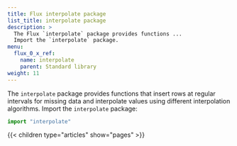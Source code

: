```yaml
---
title: Flux interpolate package
list_title: interpolate package
description: >
  The Flux `interpolate` package provides functions ...
  Import the `interpolate` package.
menu:
  flux_0_x_ref:
    name: interpolate
    parent: Standard library
weight: 11
---
```


The `interpolate` package provides functions that insert rows at regular intervals
for missing data and interpolate values using different interpolation algorithms.
Import the `interpolate` package:

```js
import "interpolate"
```

{{< children type="articles" show="pages" >}}
